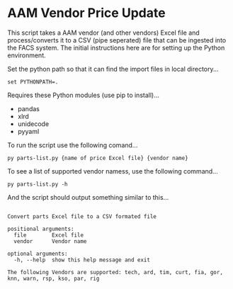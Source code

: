 # AAM Vendor Price Update
This script takes a AAM vendor (and other vendors) Excel file and process/converts it to a CSV (pipe seperated) file that can be ingested into the FACS system.  The initial instructions here are for setting up the Python environment.

Set the python path so that it can find the import files in local directory...

`set PYTHONPATH=.`
  
Requires these Python modules (use pip to install)...
- pandas
- xlrd
- unidecode
- pyyaml

To run the script use the following comand...

`py parts-list.py {name of price Excel file} {vendor name}`

To see a list of supported vendor namess, use the following command...

`py parts-list.py -h`

And the script should output something similar to this...

```usage: parts-list.py [-h] file vendor

Convert parts Excel file to a CSV formated file

positional arguments:
  file        Excel file
  vendor      Vendor name

optional arguments:
  -h, --help  show this help message and exit

The following Vendors are supported: tech, ard, tim, curt, fia, gor, knn, warn, rsp, kso, par, rig

